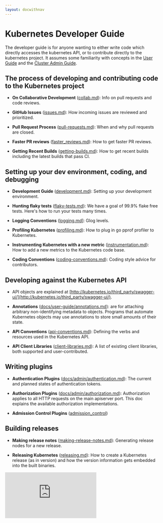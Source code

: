 ```yaml
---
layout: docwithnav
---
```

<!-- BEGIN MUNGE: UNVERSIONED_WARNING -->


<!-- END MUNGE: UNVERSIONED_WARNING -->

# Kubernetes Developer Guide

The developer guide is for anyone wanting to either write code which directly accesses the
kubernetes API, or to contribute directly to the kubernetes project.
It assumes some familiarity with concepts in the [User Guide](../user-guide/README.html) and the [Cluster Admin
Guide](../admin/README.html).


## The process of developing and contributing code to the Kubernetes project

* **On Collaborative Development** ([collab.md](collab.html)): Info on pull requests and code reviews.

* **GitHub Issues** ([issues.md](issues.html)): How incoming issues are reviewed and prioritized.

* **Pull Request Process** ([pull-requests.md](pull-requests.html)): When and why pull requests are closed.

* **Faster PR reviews** ([faster_reviews.md](faster_reviews.html)): How to get faster PR reviews.

* **Getting Recent Builds** ([getting-builds.md](getting-builds.html)): How to get recent builds including the latest builds that pass CI.


## Setting up your dev environment, coding, and debugging

* **Development Guide** ([development.md](development.html)): Setting up your development environment.

* **Hunting flaky tests** ([flaky-tests.md](flaky-tests.html)): We have a goal of 99.9% flake free tests.
  Here's how to run your tests many times.

* **Logging Conventions** ([logging.md](logging.html)]: Glog levels.

* **Profiling Kubernetes** ([profiling.md](profiling.html)): How to plug in go pprof profiler to Kubernetes.

* **Instrumenting Kubernetes with a new metric**
  ([instrumentation.md](instrumentation.html)): How to add a new metrics to the
  Kubernetes code base.

* **Coding Conventions** ([coding-conventions.md](coding-conventions.html)):
  Coding style advice for contributors.


## Developing against the Kubernetes API

* API objects are explained at [http://kubernetes.io/third_party/swagger-ui/](http://kubernetes.io/third_party/swagger-ui/).

* **Annotations** ([docs/user-guide/annotations.md](../user-guide/annotations.html)): are for attaching arbitrary non-identifying metadata to objects.
  Programs that automate Kubernetes objects may use annotations to store small amounts of their state.

* **API Conventions** ([api-conventions.md](api-conventions.html)):
  Defining the verbs and resources used in the Kubernetes API.

* **API Client Libraries** ([client-libraries.md](client-libraries.html)):
  A list of existing client libraries, both supported and user-contributed.


## Writing plugins

* **Authentication Plugins** ([docs/admin/authentication.md](../admin/authentication.html)):
  The current and planned states of authentication tokens.

* **Authorization Plugins** ([docs/admin/authorization.md](../admin/authorization.html)):
  Authorization applies to all HTTP requests on the main apiserver port.
  This doc explains the available authorization implementations.

* **Admission Control Plugins** ([admission_control](../design/admission_control.html))


## Building releases

* **Making release notes** ([making-release-notes.md](making-release-notes.html)): Generating release nodes for a new release.

* **Releasing Kubernetes** ([releasing.md](releasing.html)): How to create a Kubernetes release (as in version)
  and how the version information gets embedded into the built binaries.


<!-- BEGIN MUNGE: GENERATED_ANALYTICS -->
[![Analytics](https://kubernetes-site.appspot.com/UA-36037335-10/GitHub/docs/devel/README.md?pixel)]()
<!-- END MUNGE: GENERATED_ANALYTICS -->

